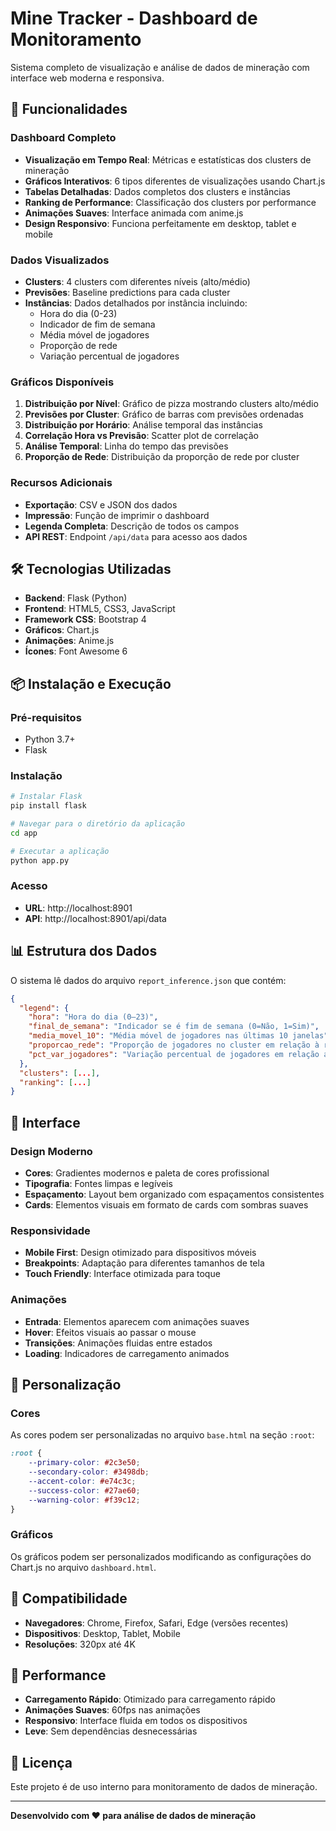 # Mine Tracker - Dashboard de Monitoramento

Sistema completo de visualização e análise de dados de mineração com interface web moderna e responsiva.

## 🚀 Funcionalidades

### Dashboard Completo
- **Visualização em Tempo Real**: Métricas e estatísticas dos clusters de mineração
- **Gráficos Interativos**: 6 tipos diferentes de visualizações usando Chart.js
- **Tabelas Detalhadas**: Dados completos dos clusters e instâncias
- **Ranking de Performance**: Classificação dos clusters por performance
- **Animações Suaves**: Interface animada com anime.js
- **Design Responsivo**: Funciona perfeitamente em desktop, tablet e mobile

### Dados Visualizados
- **Clusters**: 4 clusters com diferentes níveis (alto/médio)
- **Previsões**: Baseline predictions para cada cluster
- **Instâncias**: Dados detalhados por instância incluindo:
  - Hora do dia (0-23)
  - Indicador de fim de semana
  - Média móvel de jogadores
  - Proporção de rede
  - Variação percentual de jogadores

### Gráficos Disponíveis
1. **Distribuição por Nível**: Gráfico de pizza mostrando clusters alto/médio
2. **Previsões por Cluster**: Gráfico de barras com previsões ordenadas
3. **Distribuição por Horário**: Análise temporal das instâncias
4. **Correlação Hora vs Previsão**: Scatter plot de correlação
5. **Análise Temporal**: Linha do tempo das previsões
6. **Proporção de Rede**: Distribuição da proporção de rede por cluster

### Recursos Adicionais
- **Exportação**: CSV e JSON dos dados
- **Impressão**: Função de imprimir o dashboard
- **Legenda Completa**: Descrição de todos os campos
- **API REST**: Endpoint `/api/data` para acesso aos dados

## 🛠️ Tecnologias Utilizadas

- **Backend**: Flask (Python)
- **Frontend**: HTML5, CSS3, JavaScript
- **Framework CSS**: Bootstrap 4
- **Gráficos**: Chart.js
- **Animações**: Anime.js
- **Ícones**: Font Awesome 6

## 📦 Instalação e Execução

### Pré-requisitos
- Python 3.7+
- Flask

### Instalação
```bash
# Instalar Flask
pip install flask

# Navegar para o diretório da aplicação
cd app

# Executar a aplicação
python app.py
```

### Acesso
- **URL**: http://localhost:8901
- **API**: http://localhost:8901/api/data

## 📊 Estrutura dos Dados

O sistema lê dados do arquivo `report_inference.json` que contém:

```json
{
  "legend": {
    "hora": "Hora do dia (0–23)",
    "final_de_semana": "Indicador se é fim de semana (0=Não, 1=Sim)",
    "media_movel_10": "Média móvel de jogadores nas últimas 10 janelas",
    "proporcao_rede": "Proporção de jogadores no cluster em relação à rede total (0–1)",
    "pct_var_jogadores": "Variação percentual de jogadores em relação ao período anterior"
  },
  "clusters": [...],
  "ranking": [...]
}
```

## 🎨 Interface

### Design Moderno
- **Cores**: Gradientes modernos e paleta de cores profissional
- **Tipografia**: Fontes limpas e legíveis
- **Espaçamento**: Layout bem organizado com espaçamentos consistentes
- **Cards**: Elementos visuais em formato de cards com sombras suaves

### Responsividade
- **Mobile First**: Design otimizado para dispositivos móveis
- **Breakpoints**: Adaptação para diferentes tamanhos de tela
- **Touch Friendly**: Interface otimizada para toque

### Animações
- **Entrada**: Elementos aparecem com animações suaves
- **Hover**: Efeitos visuais ao passar o mouse
- **Transições**: Animações fluidas entre estados
- **Loading**: Indicadores de carregamento animados

## 🔧 Personalização

### Cores
As cores podem ser personalizadas no arquivo `base.html` na seção `:root`:

```css
:root {
    --primary-color: #2c3e50;
    --secondary-color: #3498db;
    --accent-color: #e74c3c;
    --success-color: #27ae60;
    --warning-color: #f39c12;
}
```

### Gráficos
Os gráficos podem ser personalizados modificando as configurações do Chart.js no arquivo `dashboard.html`.

## 📱 Compatibilidade

- **Navegadores**: Chrome, Firefox, Safari, Edge (versões recentes)
- **Dispositivos**: Desktop, Tablet, Mobile
- **Resoluções**: 320px até 4K

## 🚀 Performance

- **Carregamento Rápido**: Otimizado para carregamento rápido
- **Animações Suaves**: 60fps nas animações
- **Responsivo**: Interface fluida em todos os dispositivos
- **Leve**: Sem dependências desnecessárias

## 📄 Licença

Este projeto é de uso interno para monitoramento de dados de mineração.

---

**Desenvolvido com ❤️ para análise de dados de mineração**
